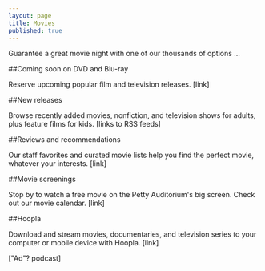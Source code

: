 ```yaml
---
layout: page
title: Movies
published: true
---
```


Guarantee a great movie night with one of our thousands of options ...

##Coming soon on DVD and Blu-ray

Reserve upcoming popular film and television releases. [link]

##New releases

Browse recently added movies, nonfiction, and television shows for adults, plus feature films for kids. [links to RSS feeds]

##Reviews and recommendations

Our staff favorites and curated movie lists help you find the perfect movie, whatever your interests. [link]

##Movie screenings

Stop by to watch a free movie on the Petty Auditorium's big screen. Check out our movie calendar. [link]

##Hoopla

Download and stream movies, documentaries, and television series to your computer or mobile device with Hoopla. [link]

["Ad"? podcast]
